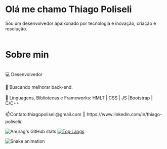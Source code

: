 # Olá me chamo Thiago Poliseli 
Sou um desenvolvedor apaixonado por tecnologia e inovação, criação e resolução.
<br></br>
<div>
<h1>Sobre min</h1>
<p>
<br>💻 Desenvolvedor </br>
<br>🔎 Buscando melhorar back-end.</br>
<br>📍 Linguagens, Bibliotecas e Frameworks: HMLT | CSS | JS |Bootstrap | C/C++  </br>
<br>📫Contato:thiagopoliseli@gmail.com || https://www.linkedin.com/in/thiago-poliseli/.</br>
</p>
</div>

![Anurag's GitHub stats](https://github-readme-stats.vercel.app/api?username=ThiagoPoliseli&show_icons=true&theme=tokyonight) 
[![Top Langs](https://github-readme-stats.vercel.app/api/top-langs/?username=ThiagoPoliseli&layout=donut)](https://github.com/ThiagoPoliseli/github-readme-stats)

![Snake animation](https://github.com/ThiagoPoliseli/ThiagoPoliseli/blob/output/github-snake.svg)



